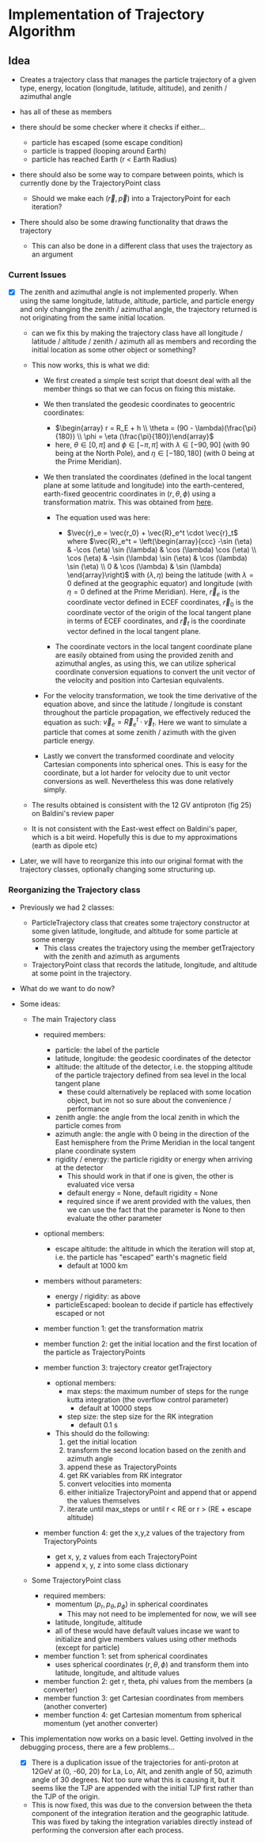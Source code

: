 # Implementation of Trajectory Algorithm

## Idea

- Creates a trajectory class that manages the particle trajectory of a given type, energy, location (longitude, latitude, altitude), and zenith / azimuthal angle
- has all of these as members
- there should be some checker where it checks if either...

  - particle has escaped (some escape condition)
  - particle is trapped (looping around Earth)
  - particle has reached Earth (r < Earth Radius)

- there should also be some way to compare between points, which is currently done by the TrajectoryPoint class

  - Should we make each ($\vec{r}, \vec{p}$) into a TrajectoryPoint for each iteration?

- There should also be some drawing functionality that draws the trajectory

  - This can also be done in a different class that uses the trajectory as an argument

### Current Issues

- [x] The zenith and azimuthal angle is not implemented properly. When using the same longitude, latitude, altitude, particle, and particle energy and only changing the zenith / azimuthal angle, the trajectory returned is not originating from the same initial location. 

  - can we fix this by making the trajectory class have all longitude / latitude / altitude / zenith / azimuth all as members and recording the initial location as some other object or something?
  - This now works, this is what we did:

    - We first created a simple test script that doesnt deal with all the member things so that we can focus on fixing this mistake.
    - We then translated the geodesic coordinates to geocentric coordinates:

      - $\begin{array} r = R_E + h \\ \theta = (90 - \lambda)(\frac{\pi}{180}) \\ \phi = \eta (\frac{\pi}{180})\end{array}$
      - here, $\theta\in[0, \pi]$ and $\phi\in[-\pi, \pi]$ with $\lambda\in[-90, 90]$ (with 90 being at the North Pole), and $\eta\in[-180, 180]$ (with 0 being at the Prime Meridian).

    - We then translated the coordinates (defined in the local tangent plane at some latitude and longitude) into the earth-centered, earth-fixed geocentric coordinates in ($r, \theta, \phi$) using a transformation matrix. This was obtained from [here](http://archive.psas.pdx.edu/CoordinateSystem/Latitude_to_LocalTangent.pdf). 

      - The equation used was here:

        - $\vec{r}_e = \vec{r_0} + \vec{R}_e^t \cdot \vec{r}_t$ where $\vec{R}_e^t = \left(\begin{array}{ccc} -\sin (\eta) & -\cos (\eta) \sin (\lambda) & \cos (\lambda) \cos (\eta) \\ \cos (\eta) & -\sin (\lambda) \sin (\eta) & \cos (\lambda) \sin (\eta) \\ 0 & \cos (\lambda) & \sin (\lambda) \end{array}\right)$ with $(\lambda, \eta)$ being the latitude (with $\lambda = 0$ defined at the geographic equator) and longitude (with $\eta=0$ defined at the Prime Meridian). Here, $\vec{r}_e$ is the coordinate vector defined in ECEF coordinates, $\vec{r}_0$ is the coordinate vector of the origin of the local tangent plane in terms of ECEF coordinates, and $\vec{r}_t$ is the coordinate vector defined in the local tangent plane.

      - The coordinate vectors in the local tangent coordinate plane are easily obtained from using the provided zenith and azimuthal angles, as using this, we can utilize spherical coordinate conversion equations to convert the unit vector of the velocity and position into Cartesian equivalents.

    - For the velocity transformation, we took the time derivative of the equation above, and since the latitude / longitude is constant throughout the particle propagation, we effectively reduced the equation as such: $\vec{v}_e = \vec{R}_e^t \cdot \vec{v}_t$. Here we want to simulate a particle that comes at some zenith / azimuth with the given particle energy.
    - Lastly we convert the transformed coordinate and velocity Cartesian components into spherical ones. This is easy for the coordinate, but a lot harder for velocity due to unit vector conversions as well. Nevertheless this was done relatively simply.

  - The results obtained is consistent with the 12 GV antiproton (fig 25) on Baldini's review paper
  - It is not consistent with the East-west effect on Baldini's paper, which is a bit weird. Hopefully this is due to my approximations (earth as dipole etc)

- Later, we will have to reorganize this into our original format with the trajectory classes, optionally changing some structuring up.



### Reorganizing the Trajectory class
- Previously we had 2 classes:
  - ParticleTrajectory class that creates some trajectory constructor at some given latitude, longitude, and altitude for some particle at some energy
    - This class creates the trajectory using the member getTrajectory with the zenith and azimuth as arguments
  - TrajectoryPoint class that records the latitude, longitude, and altitude at some point in the trajectory.

- What do we want to do now?
- Some ideas:
  - The main Trajectory class
    - required members:
      - particle: the label of the particle 
      - latitude, longitude: the geodesic coordinates of the detector
      - altitude: the altitude of the detector, i.e. the stopping altitude of the particle trajectory defined from sea level in the local tangent plane
        - these could alternatively be replaced with some location object, but im not so sure about the convenience / performance
      - zenith angle: the angle from the local zenith in which the particle comes from
      - azimuth angle: the angle with 0 being in the direction of the East hemisphere from the Prime Meridian in the local tangent plane coordinate system
      - rigidity / energy: the particle rigidity or energy when arriving at the detector
        - This should work in that if one is given, the other is evaluated vice versa
        - default energy = None, default rigidity = None
        - required since if we arent provided with the values, then we can use the fact that the parameter is None to then evaluate the other parameter
    - optional members:
      - escape altitude: the altitude in which the iteration will stop at, i.e. the particle has "escaped" earth's magnetic field 
        - default at 1000 km 
    - members without parameters:
      - energy / rigidity: as above
      - particleEscaped: boolean to decide if particle has effectively escaped or not
    - member function 1: get the transformation matrix
    - member function 2: get the initial location and the first location of the particle as TrajectoryPoints

    - member function 3: trajectory creator getTrajectory
      - optional members:
        - max steps: the maximum number of steps for the runge kutta integration (the overflow control parameter)
          - default at 10000 steps
        - step size: the step size for the RK integration
          - default 0.1 s
      - This should do the following:
        1. get the initial location
        2. transform the second location based on the zenith and azimuth angle
        3. append these as TrajectoryPoints
        4. get RK variables from RK integrator
        5. convert velocities into momenta
        6. either initialize TrajectoryPoint and append that or append the values themselves
        7. iterate until max_steps or until r < RE or r > (RE + escape altitude)
    - member function 4: get the x,y,z values of the trajectory from TrajectoryPoints
      - get x, y, z values from each TrajectoryPoint
      - append x, y, z into some class dictionary

  - Some TrajectoryPoint class
    - required members:
      - momentum ($p_r, p_\theta, p_\phi$) in spherical coordinates
        - This may not need to be implemented for now, we will see
      - latitude, longitude, altitude
      - all of these would have default values incase we want to initialize and give members values using other methods (except for particle)
    - member function 1: set from spherical coordinates
      - uses spherical coordinates ($r, \theta, \phi$) and transform them into latitude, longitude, and altitude values
    - member function 2: get r, theta, phi values from the members (a converter)
    - member function 3: get Cartesian coordinates from members (another converter)
    - member function 4: get Cartesian momentum from spherical momentum (yet another converter)

- This implementation now works on a basic level. Getting involved in the debugging process, there are a few problems...
  - [x] There is a duplication issue of the trajectories for anti-proton at 12GeV at (0, -60, 20) for La, Lo, Alt, and zenith angle of 50, azimuth angle of 30 degrees. Not too sure what this is causing it, but it seems like the TJP are appended with the initial TJP first rather than the TJP of the origin.
  - This is now fixed, this was due to the conversion between the theta component of the integration iteration and the geographic latitude. This was fixed by taking the integration variables directly instead of performing the conversion after each process.
